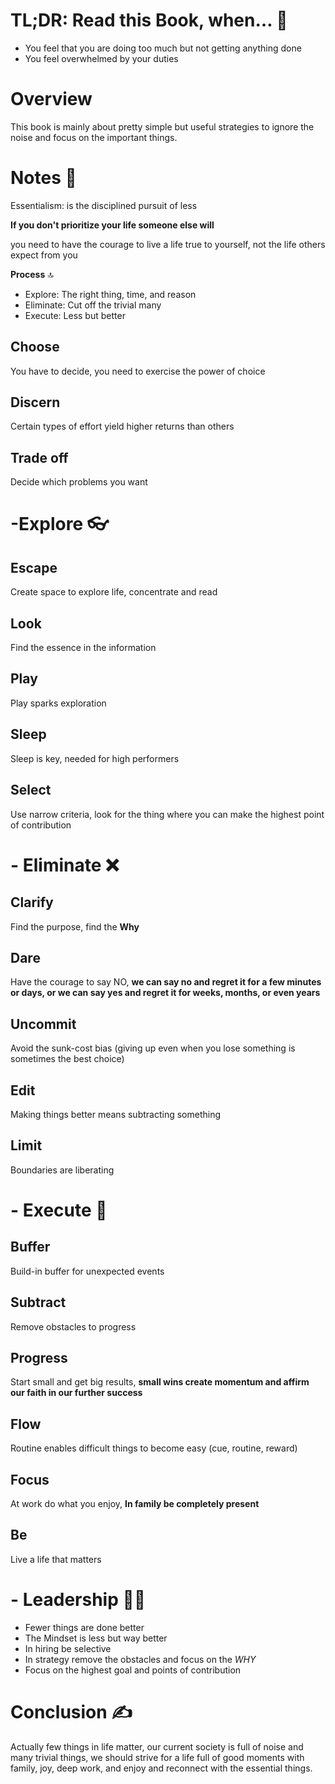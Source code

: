 # TL;DR: Read this Book, when… 📔
- You feel that you are doing too much but not getting anything done
- You feel overwhelmed by your duties

# Overview
This book is mainly about pretty simple but useful strategies to ignore the noise and focus on the important things.

# Notes 📝

Essentialism: is the disciplined pursuit of less

**If you don't prioritize your life someone else will**

you need to have the courage to live a life true to yourself, not the life others expect from you

**Process** 🔝
- Explore: The right thing, time, and reason
- Eliminate: Cut off the trivial many
- Execute: Less but better

## Choose 
You have to decide, you need to exercise the power of choice

## Discern 
Certain types of effort yield higher returns than others
## Trade off
Decide which problems you want

# -Explore 👓

## Escape
Create space to explore life, concentrate and read
## Look
Find the essence in the information
## Play
Play sparks exploration
## Sleep
Sleep is key, needed for high performers
## Select
Use narrow criteria, look for the thing where you can make the highest point of contribution

# - Eliminate ❌

## Clarify
Find the purpose, find the **Why**
## Dare
Have the courage to say NO, **we can say no and regret it for a few minutes or days, or we can say yes and regret it for weeks, months, or even years**
## Uncommit
Avoid the sunk-cost bias (giving up even when you lose something is sometimes the best choice)
## Edit
Making things better means subtracting something
## Limit
Boundaries are liberating

# - Execute 🚀

## Buffer 
Build-in buffer for unexpected events
## Subtract 
Remove obstacles to progress
## Progress 
Start small and get big results, **small wins create momentum and affirm our faith in our further success**
## Flow
Routine enables difficult things to become easy (cue, routine, reward)
## Focus
At work do what you enjoy, **In family be completely present**
## Be
Live a life that matters

# - Leadership 👨‍🎤

- Fewer things are done better
- The Mindset is less but way better
- In hiring be selective
- In strategy remove the obstacles and focus on the *WHY*
- Focus on the highest goal and points of contribution

# Conclusion ✍️

Actually few things in life matter, our current society is full of noise and many trivial things, we should strive for a life full of good moments with family, joy, deep work, and enjoy and reconnect with the essential things. 




